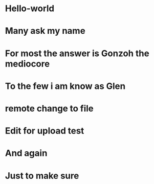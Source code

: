 # Hello-world
# Many ask my name
# For most the answer is Gonzoh the mediocore
# To the few i am know as Glen
# remote change to file
# Edit for upload test
# And again
# Just to make sure
